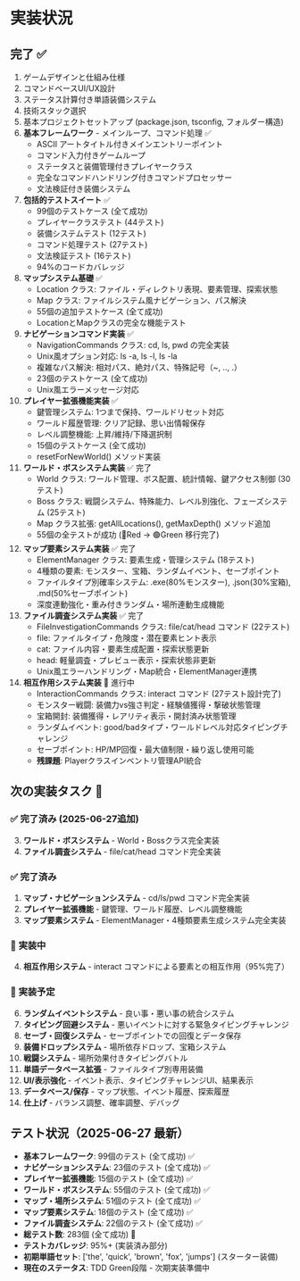 # 実装状況

## 完了 ✅
1. ゲームデザインと仕組み仕様
2. コマンドベースUI/UX設計
3. ステータス計算付き単語装備システム
4. 技術スタック選択
5. 基本プロジェクトセットアップ (package.json, tsconfig, フォルダー構造)
6. **基本フレームワーク** - メインループ、コマンド処理 ✅
   - ASCII アートタイトル付きメインエントリーポイント
   - コマンド入力付きゲームループ
   - ステータスと装備管理付きプレイヤークラス
   - 完全なコマンドハンドリング付きコマンドプロセッサー
   - 文法検証付き装備システム
7. **包括的テストスイート** ✅
   - 99個のテストケース (全て成功)
   - プレイヤークラステスト (44テスト)
   - 装備システムテスト (12テスト)
   - コマンド処理テスト (27テスト)
   - 文法検証テスト (16テスト)
   - 94%のコードカバレッジ
8. **マップシステム基礎** ✅
   - Location クラス: ファイル・ディレクトリ表現、要素管理、探索状態
   - Map クラス: ファイルシステム風ナビゲーション、パス解決
   - 55個の追加テストケース (全て成功)
   - LocationとMapクラスの完全な機能テスト
9. **ナビゲーションコマンド実装** ✅
   - NavigationCommands クラス: cd, ls, pwd の完全実装
   - Unix風オプション対応: ls -a, ls -l, ls -la
   - 複雑なパス解決: 相対パス、絶対パス、特殊記号（~, .., .）
   - 23個のテストケース (全て成功)
   - Unix風エラーメッセージ対応
10. **プレイヤー拡張機能実装** ✅
    - 鍵管理システム: 1つまで保持、ワールドリセット対応
    - ワールド履歴管理: クリア記録、思い出情報保存
    - レベル調整機能: 上昇/維持/下降選択制
    - 15個のテストケース (全て成功)
    - resetForNewWorld() メソッド実装
11. **ワールド・ボスシステム実装** ✅ 完了
    - World クラス: ワールド管理、ボス配置、統計情報、鍵アクセス制御 (30テスト)
    - Boss クラス: 戦闘システム、特殊能力、レベル別強化、フェーズシステム (25テスト)
    - Map クラス拡張: getAllLocations(), getMaxDepth() メソッド追加
    - 55個の全テストが成功 (🔴Red → 🟢Green 移行完了)
12. **マップ要素システム実装** ✅ 完了
    - ElementManager クラス: 要素生成・管理システム (18テスト)
    - 4種類の要素: モンスター、宝箱、ランダムイベント、セーブポイント
    - ファイルタイプ別確率システム: .exe(80%モンスター), .json(30%宝箱), .md(50%セーブポイント)
    - 深度連動強化・重み付きランダム・場所連動生成機能
13. **ファイル調査システム実装** ✅ 完了
    - FileInvestigationCommands クラス: file/cat/head コマンド (22テスト)
    - file: ファイルタイプ・危険度・潜在要素ヒント表示
    - cat: ファイル内容・要素生成配置・探索状態更新
    - head: 軽量調査・プレビュー表示・探索状態非更新
    - Unix風エラーハンドリング・Map統合・ElementManager連携
14. **相互作用システム実装** 🚧 進行中
    - InteractionCommands クラス: interact コマンド (27テスト設計完了)
    - モンスター戦闘: 装備力vs強さ判定・経験値獲得・撃破状態管理
    - 宝箱開封: 装備獲得・レアリティ表示・開封済み状態管理
    - ランダムイベント: good/badタイプ・ワールドレベル対応タイピングチャレンジ
    - セーブポイント: HP/MP回復・最大値制限・繰り返し使用可能
    - **残課題**: Playerクラスインベントリ管理API統合

## 次の実装タスク 🚧

### ✅ **完了済み (2025-06-27追加)**
3. **ワールド・ボスシステム** - World・Bossクラス完全実装
4. **ファイル調査システム** - file/cat/head コマンド完全実装

### ✅ **完了済み**
1. **マップ・ナビゲーションシステム** - cd/ls/pwd コマンド完全実装
2. **プレイヤー拡張機能** - 鍵管理、ワールド履歴、レベル調整機能
3. **マップ要素システム** - ElementManager・4種類要素生成システム完全実装

### 🚧 **実装中**
4. **相互作用システム** - interact コマンドによる要素との相互作用（95%完了）

### 🚧 **実装予定**
6. **ランダムイベントシステム** - 良い事・悪い事の統合システム
7. **タイピング回避システム** - 悪いイベントに対する緊急タイピングチャレンジ
8. **セーブ・回復システム** - セーブポイントでの回復とデータ保存
9. **装備ドロップシステム** - 場所依存ドロップ、宝箱システム
10. **戦闘システム** - 場所効果付きタイピングバトル
11. **単語データベース拡張** - ファイルタイプ別専用装備
12. **UI/表示強化** - イベント表示、タイピングチャレンジUI、結果表示
13. **データベース/保存** - マップ状態、イベント履歴、探索履歴
14. **仕上げ** - バランス調整、確率調整、デバッグ

## テスト状況（2025-06-27 最新）
- **基本フレームワーク**: 99個のテスト (全て成功) ✅
- **ナビゲーションシステム**: 23個のテスト (全て成功) ✅
- **プレイヤー拡張機能**: 15個のテスト (全て成功) ✅
- **ワールド・ボスシステム**: 55個のテスト (全て成功) ✅
- **マップ・場所システム**: 51個のテスト (全て成功) ✅
- **マップ要素システム**: 18個のテスト (全て成功) ✅
- **ファイル調査システム**: 22個のテスト (全て成功) ✅
- **総テスト数**: 283個 (全て成功) 🎉
- **テストカバレッジ**: 95%+ (実装済み部分)
- **初期単語セット**: ['the', 'quick', 'brown', 'fox', 'jumps'] (スターター装備)
- **現在のステータス**: TDD Green段階 - 次期実装準備中